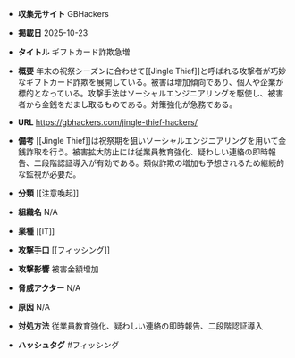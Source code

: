 - **収集元サイト**
GBHackers

- **掲載日**
2025-10-23

- **タイトル**
ギフトカード詐欺急増

- **概要**
年末の祝祭シーズンに合わせて[[Jingle Thief]]と呼ばれる攻撃者が巧妙なギフトカード詐欺を展開している。被害は増加傾向であり、個人や企業が標的となっている。攻撃手法はソーシャルエンジニアリングを駆使し、被害者から金銭をだまし取るものである。対策強化が急務である。

- **URL**
https://gbhackers.com/jingle-thief-hackers/

- **備考**
[[Jingle Thief]]は祝祭期を狙いソーシャルエンジニアリングを用いて金銭詐取を行う。被害拡大防止には従業員教育強化、疑わしい連絡の即時報告、二段階認証導入が有効である。類似詐欺の増加も予想されるため継続的な監視が必要だ。

- **分類**
[[注意喚起]]

- **組織名**
N/A

- **業種**
[[IT]]

- **攻撃手口**
[[フィッシング]]

- **攻撃影響**
被害金額増加

- **脅威アクター**
N/A

- **原因**
N/A

- **対処方法**
従業員教育強化、疑わしい連絡の即時報告、二段階認証導入

- **ハッシュタグ**
#フィッシング
